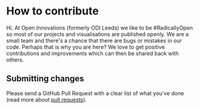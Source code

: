 # How to contribute

Hi. At Open Innovations (formerly ODI Leeds) we like to be #RadicallyOpen so most of our projects and visualisations are published openly. We are a small team and there's a chance that there are bugs or mistakes in our code. Perhaps that is why you are here? We love to get positive contributions and improvements which can then be shared back with others.

## Submitting changes

Please send a GitHub Pull Request with a clear list of what you've done (read more about [pull requests](http://help.github.com/pull-requests/)).
